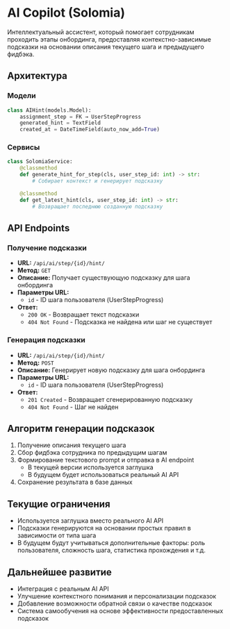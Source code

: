 # AI Copilot (Solomia)

Интеллектуальный ассистент, который помогает сотрудникам проходить этапы онбординга, предоставляя контекстно-зависимые подсказки на основании описания текущего шага и предыдущего фидбэка.

## Архитектура

### Модели

```python
class AIHint(models.Model):
    assignment_step = FK → UserStepProgress
    generated_hint = TextField
    created_at = DateTimeField(auto_now_add=True)
```

### Сервисы

```python
class SolomiaService:
    @classmethod
    def generate_hint_for_step(cls, user_step_id: int) -> str:
        # Собирает контекст и генерирует подсказку

    @classmethod
    def get_latest_hint(cls, user_step_id: int) -> str:
        # Возвращает последнюю созданную подсказку
```

## API Endpoints

### Получение подсказки

- **URL:** `/api/ai/step/{id}/hint/`
- **Метод:** `GET`
- **Описание:** Получает существующую подсказку для шага онбординга
- **Параметры URL:**
  - `id` - ID шага пользователя (UserStepProgress)
- **Ответ:**
  - `200 OK` - Возвращает текст подсказки
  - `404 Not Found` - Подсказка не найдена или шаг не существует

### Генерация подсказки

- **URL:** `/api/ai/step/{id}/hint/`
- **Метод:** `POST`
- **Описание:** Генерирует новую подсказку для шага онбординга
- **Параметры URL:**
  - `id` - ID шага пользователя (UserStepProgress)
- **Ответ:**
  - `201 Created` - Возвращает сгенерированную подсказку
  - `404 Not Found` - Шаг не найден

## Алгоритм генерации подсказок

1. Получение описания текущего шага
2. Сбор фидбэка сотрудника по предыдущим шагам
3. Формирование текстового prompt и отправка в AI endpoint
   - В текущей версии используется заглушка
   - В будущем будет использоваться реальный AI API
4. Сохранение результата в базе данных

## Текущие ограничения

- Используется заглушка вместо реального AI API
- Подсказки генерируются на основании простых правил в зависимости от типа шага
- В будущем будут учитываться дополнительные факторы: роль пользователя, сложность шага, статистика прохождения и т.д.

## Дальнейшее развитие

- Интеграция с реальным AI API
- Улучшение контекстного понимания и персонализации подсказок
- Добавление возможности обратной связи о качестве подсказок
- Система самообучения на основе эффективности предоставленных подсказок
